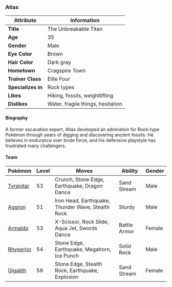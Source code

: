 ### Atlas

| Attribute     | Information |
|--------------|------------|
| **Title**    | The Unbreakable Titan |
| **Age**      | 35 |
| **Gender**   | Male |
| **Eye Color**| Brown |
| **Hair Color** | Dark gray |
| **Hometown** | Cragspire Town |
| **Trainer Class** | Elite Four |
| **Specializes in** | Rock types |
| **Likes** | Hiking, fossils, weightlifting |
| **Dislikes** | Water, fragile things, hesitation |

#### Biography

A former excavation expert, Atlas developed an admiration for Rock-type Pokémon through years of digging and discovering ancient fossils. He believes in endurance over brute force, and his defensive playstyle has frustrated many challengers.

#### Team

| Pokémon | Level | Moves | Ability | Gender |
|---------|-------|-------|---------|--------|
| [Tyranitar](https://bulbapedia.bulbagarden.net/wiki/Tyranitar_(Pokémon)) | 53 | Crunch, Stone Edge, Earthquake, Dragon Dance | Sand Stream | Male |
| [Aggron](https://bulbapedia.bulbagarden.net/wiki/Aggron_(Pokémon)) | 51 | Iron Head, Earthquake, Thunder Wave, Stealth Rock | Sturdy | Male |
| [Armaldo](https://bulbapedia.bulbagarden.net/wiki/Armaldo_(Pokémon)) | 53 | X-Scissor, Rock Slide, Aqua Jet, Swords Dance | Battle Armor | Female |
| [Rhyperior](https://bulbapedia.bulbagarden.net/wiki/Rhyperior_(Pokémon)) | 54 | Stone Edge, Earthquake, Megahorn, Ice Punch | Solid Rock | Male |
| [Gigalith](https://bulbapedia.bulbagarden.net/wiki/Gigalith_(Pokémon)) | 56 | Stone Edge, Stealth Rock, Earthquake, Explosion | Sand Stream | Female |

